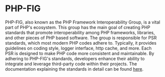 # PHP-FIG

PHP-FIG, also known as the PHP Framework Interoperability Group, is a vital part of PHP's ecosystem. This group has the main goal of creating PHP standards that promote interoperability among PHP frameworks, libraries, and other pieces of PHP based software. The group is responsible for PSR standards, which most modern PHP codes adhere to. Typically, it provides guidelines on coding style, logger interface, http cache, and more. Each PSR is designed to make PHP code more consistent and maintainable. By adhering to PHP-FIG's standards, developers enhance their ability to integrate and leverage third-party code within their projects. The documentation explaining the standards in detail can be found [here](https://www.php-fig.org/psr/).